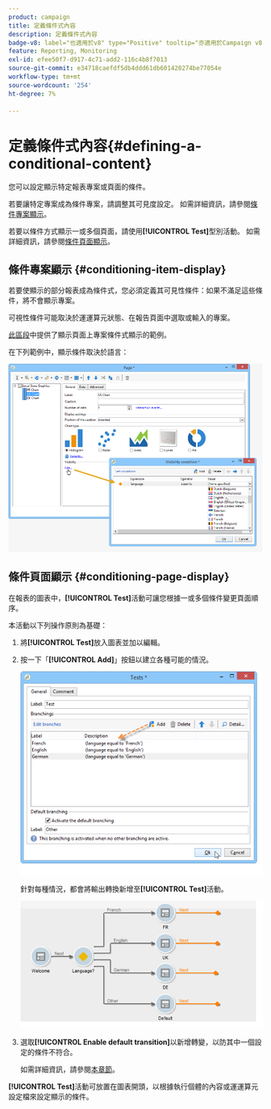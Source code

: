 ```yaml
---
product: campaign
title: 定義條件式內容
description: 定義條件式內容
badge-v8: label="也適用於v8" type="Positive" tooltip="亦適用於Campaign v8"
feature: Reporting, Monitoring
exl-id: efee50f7-d917-4c71-add2-116c4b8f7013
source-git-commit: e34718caefdf5db4ddd61db601420274be77054e
workflow-type: tm+mt
source-wordcount: '254'
ht-degree: 7%

---
```


# 定義條件式內容{#defining-a-conditional-content}



您可以設定顯示特定報表專案或頁面的條件。

若要讓特定專案成為條件專案，請調整其可見度設定。 如需詳細資訊，請參閱[條件專案顯示](#conditioning-item-display)。

若要以條件方式顯示一或多個頁面，請使用&#x200B;**[!UICONTROL Test]**&#x200B;型別活動。 如需詳細資訊，請參閱[條件頁面顯示](#conditioning-page-display)。

## 條件專案顯示 {#conditioning-item-display}

若要使顯示的部分報表成為條件式，您必須定義其可見性條件：如果不滿足這些條件，將不會顯示專案。

可視性條件可能取決於運運算元狀態、在報告頁面中選取或輸入的專案。

[此區段](../../web/using/form-rendering.md#defining-fields-conditional-display)中提供了顯示頁面上專案條件式顯示的範例。

在下列範例中，顯示條件取決於語言：

![](assets/reporting_display_condition.png)

## 條件頁面顯示 {#conditioning-page-display}

在報表的圖表中，**[!UICONTROL Test]**&#x200B;活動可讓您根據一或多個條件變更頁面順序。

本活動以下列操作原則為基礎：

1. 將&#x200B;**[!UICONTROL Test]**&#x200B;放入圖表並加以編輯。
1. 按一下「**[!UICONTROL Add]**」按鈕以建立各種可能的情況。

   ![](assets/reporting_test_sample.png)

   針對每種情況，都會將輸出轉換新增至&#x200B;**[!UICONTROL Test]**&#x200B;活動。

   ![](assets/reporting_test_transitions.png)

1. 選取&#x200B;**[!UICONTROL Enable default transition]**&#x200B;以新增轉變，以防其中一個設定的條件不符合。

   如需詳細資訊，請參閱[本章節](../../web/using/defining-web-forms-page-sequencing.md#conditional-page-display)。

**[!UICONTROL Test]**&#x200B;活動可放置在圖表開頭，以根據執行個體的內容或運運算元設定檔來設定顯示的條件。
